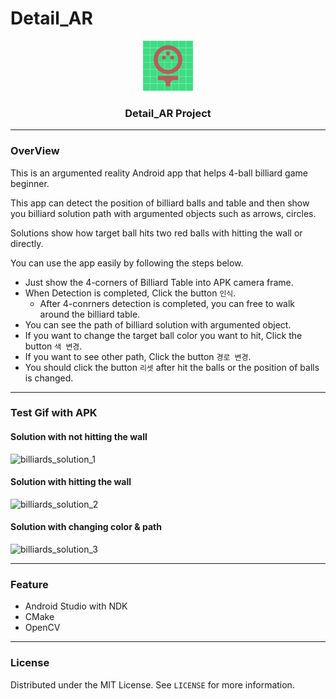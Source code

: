 # Detail_AR

<p align="center">
    <img src="Assets/Logo.png" alt="Logo" width="80" height="80">
</p>

<h3 align="center">Detail_AR Project</h3>

------

### OverView

This is an argumented reality Android app that helps 4-ball billiard game beginner.

This app can detect the position of billiard balls and table and then show you billiard solution path with argumented objects such as arrows, circles.

Solutions show how target ball hits two red balls with hitting the wall or directly. 

You can use the app easily by following the steps below.

- Just show the 4-corners of Billiard Table into APK camera frame.
- When Detection is completed, Click the button `인식`.
  - After 4-conrners detection is completed, you can free to walk around the billiard table.
- You can see the path of billiard solution with argumented object.
- If you want to change the target ball color you want to hit, Click the button  `색 변경`.
- If you want to see other path, Click the button  `경로 변경`.
- You should click the button `리셋` after hit the balls or the position of balls is changed.

-----

### Test Gif with APK

#### Solution with not hitting the wall

![billiards_solution_1](Assets/billiards_solution_1.gif)

#### Solution with hitting the wall

![billiards_solution_2](Assets/billiards_solution_2.gif)

#### Solution with changing color & path

![billiards_solution_3](Assets/billiards_solution_3.gif)

-----

### Feature

- Android Studio with NDK
- CMake
- OpenCV

------

### License

Distributed under the MIT License. See `LICENSE` for more information.
